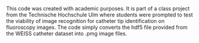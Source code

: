 This code was created with academic purposes.
It is part of a class project from the Technische Hochschule Ulm where students were prompted to test the viability of image recognition for catheter tip identification on fluoroscopy images.
The code simply converts the hdf5 file provided from the WEISS catheter dataset into .pmg image files.
